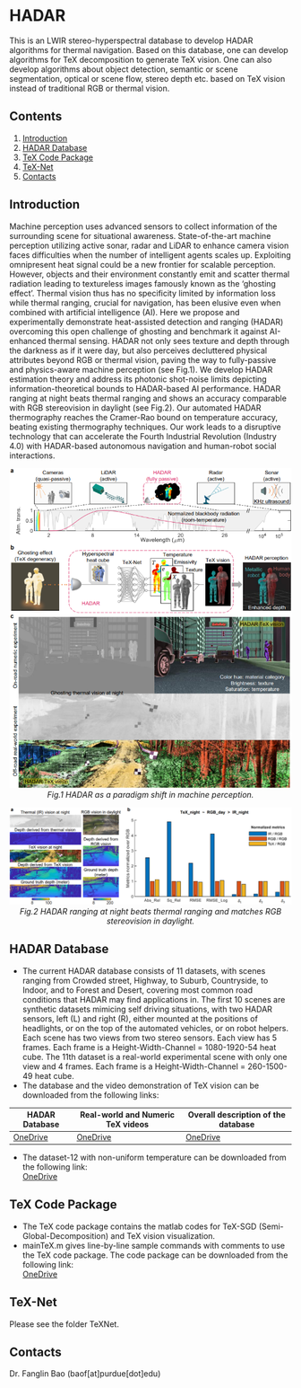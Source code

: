 # HADAR
This is an LWIR stereo-hyperspectral database to develop HADAR algorithms for thermal navigation. Based on this database, one can develop algorithms for TeX decomposition to generate TeX vision. One can also develop algorithms about object detection, semantic or scene segmentation, optical or scene flow, stereo depth etc. based on TeX vision instead of traditional RGB or thermal vision.

## Contents

1. [Introduction](#introduction)
2. [HADAR Database](#HADAR-Database)
3. [TeX Code Package](#TeX-Code-Package)
4. [TeX-Net](#TeX-Net)
5. [Contacts](#contacts)

## Introduction

Machine perception uses advanced sensors to collect information of the surrounding scene for situational awareness. State-of-the-art machine perception  utilizing active sonar, radar and LiDAR to enhance camera vision faces difficulties when the number of intelligent agents scales up. Exploiting omnipresent heat signal could be a new frontier for scalable perception. However, objects and their environment constantly emit and scatter thermal radiation leading to textureless images famously known as the ‘ghosting effect’. Thermal vision thus has no specificity limited by information loss while thermal ranging, crucial for navigation, has been elusive even when combined with artificial intelligence (AI). Here we propose and experimentally demonstrate heat-assisted detection and ranging (HADAR) overcoming this open challenge of ghosting and benchmark it against AI-enhanced thermal sensing. HADAR not only sees texture and depth through the darkness as if it were day, but also perceives decluttered physical attributes beyond RGB or thermal vision, paving the way to fully-passive and physics-aware machine perception (see Fig.1). We develop HADAR estimation theory and address its photonic shot-noise limits depicting information-theoretical bounds to HADAR-based AI performance. HADAR ranging at night beats thermal ranging and shows an accuracy comparable with RGB stereovision in daylight (see Fig.2). Our automated HADAR thermography reaches the Cramer-Rao bound on temperature accuracy, beating existing thermography techniques. Our work leads to a disruptive technology that can accelerate the Fourth Industrial Revolution (Industry 4.0) with HADAR-based autonomous navigation and human-robot social interactions.

<p align="center">
  <img src="https://github.com/FanglinBao/HADAR/blob/main/Fig1.png" alt="Sublime's custom image"/><br />
  <em>Fig.1 HADAR as a paradigm shift in machine perception.</em>
</p>

<p align="center">
  <img src="https://github.com/FanglinBao/HADAR/blob/main/Fig2.png" alt="Sublime's custom image"/><br />
  <em>Fig.2 HADAR ranging at night beats thermal ranging and matches RGB stereovision in daylight.</em>
</p>

## HADAR Database

- The current HADAR database consists of 11 datasets, with scenes ranging from Crowded street, Highway, to Suburb, Countryside, to Indoor, and to Forest and Desert, covering most common road conditions that HADAR may find applications in. The first 10 scenes are synthetic datasets mimicing self driving situations, with two HADAR sensors, left (L) and right (R), either mounted at the positions of headlights, or on the top of the automated vehicles, or on robot helpers. Each scene has two views from two stereo sensors. Each view has 5 frames. Each frame is a Height-Width-Channel = 1080-1920-54 heat cube. The 11th dataset is a real-world experimental scene with only one view and 4 frames. Each frame is a Height-Width-Channel = 260-1500-49 heat cube.
- The database and the video demonstration of TeX vision can be downloaded from the following links:

| HADAR Database |  Real-world and Numeric TeX videos| Overall description of the database |
|---|---|---|
|[OneDrive](https://purdue0-my.sharepoint.com/:f:/g/personal/sjape_purdue_edu/Enhca6JZUlNOm5BEIDnj7N0B_jNzZB0eE7ha_fCJtkDPgA?e=GIBcFL)|[OneDrive](https://purdue0-my.sharepoint.com/:f:/g/personal/sjape_purdue_edu/EgOSZhDdEe5Bo-fSPP7b4X4BII5v5X0iJfB6TJoegddrJA?e=gnMmi4)|[OneDrive](https://purdue0-my.sharepoint.com/:t:/g/personal/sjape_purdue_edu/EV1KOivhzqJMpd4v7dIQkA0B8Z8ciFN2iUQCkbKhc1lrgg?e=hlQg0u)|

- The dataset-12 with non-uniform temperature can be downloaded from the following link:<br />
[OneDrive](https://purdue0-my.sharepoint.com/:u:/g/personal/baof_purdue_edu/EQezQml4xfBIuD8ItRGV1qIBWGaYezu_M2YJu9msXDWbow)


## TeX Code Package

- The TeX code package contains the matlab codes for TeX-SGD (Semi-Global-Decomposition) and TeX vision visualization.
- mainTeX.m gives line-by-line sample commands with comments to use the TeX code package. The code package can be downloaded from the following link:<br />
[OneDrive](https://purdue0-my.sharepoint.com/:f:/g/personal/sjape_purdue_edu/EikkN6bcJJNLoAP-ks_DqVQBIzIrE_LnN8bGEjtlKz6jlA?e=UOAlvE)

## TeX-Net

Please see the folder TeXNet.

## Contacts

Dr. Fanglin Bao (baof[at]purdue[dot]edu)
